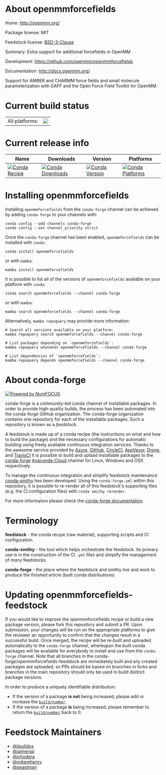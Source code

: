 About openmmforcefields
=======================

Home: http://openmm.org/

Package license: MIT

Feedstock license: [BSD-3-Clause](https://github.com/conda-forge/openmmforcefields-feedstock/blob/main/LICENSE.txt)

Summary: Extra support for additional forcefields in OpenMM

Development: https://github.com/openmm/openmmforcefields

Documentation: http://docs.openmm.org/

Support for AMBER and CHARMM force fields and small molecule
parameterization with GAFF and the Open Force Field Toolkit
for OpenMM.


Current build status
====================


<table><tr><td>All platforms:</td>
    <td>
      <a href="https://dev.azure.com/conda-forge/feedstock-builds/_build/latest?definitionId=11836&branchName=main">
        <img src="https://dev.azure.com/conda-forge/feedstock-builds/_apis/build/status/openmmforcefields-feedstock?branchName=main">
      </a>
    </td>
  </tr>
</table>

Current release info
====================

| Name | Downloads | Version | Platforms |
| --- | --- | --- | --- |
| [![Conda Recipe](https://img.shields.io/badge/recipe-openmmforcefields-green.svg)](https://anaconda.org/conda-forge/openmmforcefields) | [![Conda Downloads](https://img.shields.io/conda/dn/conda-forge/openmmforcefields.svg)](https://anaconda.org/conda-forge/openmmforcefields) | [![Conda Version](https://img.shields.io/conda/vn/conda-forge/openmmforcefields.svg)](https://anaconda.org/conda-forge/openmmforcefields) | [![Conda Platforms](https://img.shields.io/conda/pn/conda-forge/openmmforcefields.svg)](https://anaconda.org/conda-forge/openmmforcefields) |

Installing openmmforcefields
============================

Installing `openmmforcefields` from the `conda-forge` channel can be achieved by adding `conda-forge` to your channels with:

```
conda config --add channels conda-forge
conda config --set channel_priority strict
```

Once the `conda-forge` channel has been enabled, `openmmforcefields` can be installed with `conda`:

```
conda install openmmforcefields
```

or with `mamba`:

```
mamba install openmmforcefields
```

It is possible to list all of the versions of `openmmforcefields` available on your platform with `conda`:

```
conda search openmmforcefields --channel conda-forge
```

or with `mamba`:

```
mamba search openmmforcefields --channel conda-forge
```

Alternatively, `mamba repoquery` may provide more information:

```
# Search all versions available on your platform:
mamba repoquery search openmmforcefields --channel conda-forge

# List packages depending on `openmmforcefields`:
mamba repoquery whoneeds openmmforcefields --channel conda-forge

# List dependencies of `openmmforcefields`:
mamba repoquery depends openmmforcefields --channel conda-forge
```


About conda-forge
=================

[![Powered by
NumFOCUS](https://img.shields.io/badge/powered%20by-NumFOCUS-orange.svg?style=flat&colorA=E1523D&colorB=007D8A)](https://numfocus.org)

conda-forge is a community-led conda channel of installable packages.
In order to provide high-quality builds, the process has been automated into the
conda-forge GitHub organization. The conda-forge organization contains one repository
for each of the installable packages. Such a repository is known as a *feedstock*.

A feedstock is made up of a conda recipe (the instructions on what and how to build
the package) and the necessary configurations for automatic building using freely
available continuous integration services. Thanks to the awesome service provided by
[Azure](https://azure.microsoft.com/en-us/services/devops/), [GitHub](https://github.com/),
[CircleCI](https://circleci.com/), [AppVeyor](https://www.appveyor.com/),
[Drone](https://cloud.drone.io/welcome), and [TravisCI](https://travis-ci.com/)
it is possible to build and upload installable packages to the
[conda-forge](https://anaconda.org/conda-forge) [Anaconda-Cloud](https://anaconda.org/)
channel for Linux, Windows and OSX respectively.

To manage the continuous integration and simplify feedstock maintenance
[conda-smithy](https://github.com/conda-forge/conda-smithy) has been developed.
Using the ``conda-forge.yml`` within this repository, it is possible to re-render all of
this feedstock's supporting files (e.g. the CI configuration files) with ``conda smithy rerender``.

For more information please check the [conda-forge documentation](https://conda-forge.org/docs/).

Terminology
===========

**feedstock** - the conda recipe (raw material), supporting scripts and CI configuration.

**conda-smithy** - the tool which helps orchestrate the feedstock.
                   Its primary use is in the construction of the CI ``.yml`` files
                   and simplify the management of *many* feedstocks.

**conda-forge** - the place where the feedstock and smithy live and work to
                  produce the finished article (built conda distributions)


Updating openmmforcefields-feedstock
====================================

If you would like to improve the openmmforcefields recipe or build a new
package version, please fork this repository and submit a PR. Upon submission,
your changes will be run on the appropriate platforms to give the reviewer an
opportunity to confirm that the changes result in a successful build. Once
merged, the recipe will be re-built and uploaded automatically to the
`conda-forge` channel, whereupon the built conda packages will be available for
everybody to install and use from the `conda-forge` channel.
Note that all branches in the conda-forge/openmmforcefields-feedstock are
immediately built and any created packages are uploaded, so PRs should be based
on branches in forks and branches in the main repository should only be used to
build distinct package versions.

In order to produce a uniquely identifiable distribution:
 * If the version of a package **is not** being increased, please add or increase
   the [``build/number``](https://docs.conda.io/projects/conda-build/en/latest/resources/define-metadata.html#build-number-and-string).
 * If the version of a package **is** being increased, please remember to return
   the [``build/number``](https://docs.conda.io/projects/conda-build/en/latest/resources/define-metadata.html#build-number-and-string)
   back to 0.

Feedstock Maintainers
=====================

* [@ijpulidos](https://github.com/ijpulidos/)
* [@jaimergp](https://github.com/jaimergp/)
* [@jchodera](https://github.com/jchodera/)
* [@mikemhenry](https://github.com/mikemhenry/)
* [@peastman](https://github.com/peastman/)

